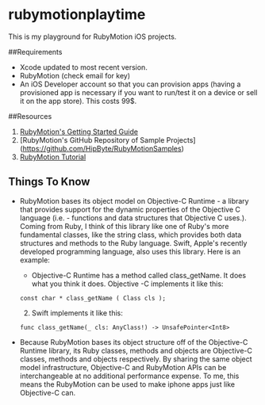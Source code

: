 # rubymotionplaytime
This is my playground for RubyMotion iOS projects.

##Requirements
- Xcode updated to most recent version.
- RubyMotion (check email for key)
- An iOS Developer account so that you can provision apps (having a provisioned app is necessary if you want to run/test it on a device or sell it on the app store). This costs 99$.


##Resources
1. [RubyMotion's Getting Started Guide](http://www.rubymotion.com/developers/guides/manuals/cocoa/getting-started/)
2. [RubyMotion's GitHub Repository of Sample Projects] (https://github.com/HipByte/RubyMotionSamples)
3. [RubyMotion Tutorial](http://rubymotion-tutorial.com/)

## Things To Know
- RubyMotion bases its object model on Objective-C Runtime - a library that provides support for the dynamic properties of the Objective C language (i.e. - functions and data structures that Objective C uses.). Coming from Ruby, I think of this library like one of Ruby's more fundamental classes, like the string class, which provides both data structures and methods to the Ruby language. Swift, Apple's recently developed programming language, also uses this library.
Here is an example:

  * Objective-C Runtime has a method called class_getName. It does what you think it does. Objective -C implements it like this:

  ```
  const char * class_getName ( Class cls );

  ```
  2. Swift implements it like this:

  ```
  func class_getName(_ cls: AnyClass!) -> UnsafePointer<Int8>

  ```

- Because RubyMotion bases its object structure off of the Objective-C Runtime library, its Ruby classes, methods and objects are Objective-C classes, methods and objects respectively. By sharing the same object model infrastructure, Objective-C and RubyMotion APIs can be interchangeable at no additional performance expense. To me, this means the RubyMotion can be used to make iphone apps just like Objective-C can.


